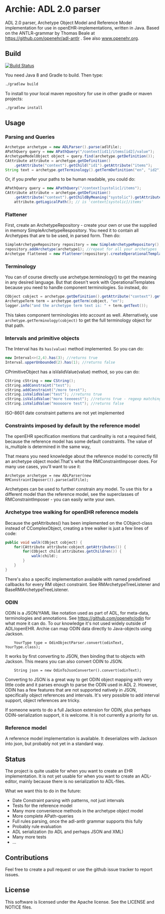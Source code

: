 # Archie: ADL 2.0 parser    

ADL 2.0 parser, Archetype Object Model and Reference Model implementation for use in openEHR-implementations, written in Java. Based on the ANTLR-grammar by Thomas Beale at https://github.com/openehr/adl-antlr . See also www.openehr.org.

## Build

[![Build Status](https://travis-ci.org/nedap/archie.svg?branch=master)](https://travis-ci.org/nedap/archie)

You need Java 8 and Gradle to build. Then type:

```sh
./gradlew build
```

To install to your local maven repository for use in other gradle or maven projects:

```sh
./gradlew install
```

## Usage

### Parsing and Queries

```java
Archetype archetype = new ADLParser().parse(adlFile);
APathQuery query = new APathQuery("/context[id1]/items[id2]/value");
ArchetypeModelObject object = query.find(archetype.getDefinition());
CAttribute attribute = archetype.getDefinition()
    .getAttribute("context").getChild("id1").getAttribute("items");
String text = archetype.getTerminology().getTermDefinition("en", "id2").getText();
```

Or, if you prefer your paths to be human readable, you could do:
```java
APathQuery query = new APathQuery("/context[systolic]/items");
CAttribute attribute = archetype.getDefinition()
    .getAttribute("context").getChildByMeaning("systolic").getAttribute("items");
    attribute.getLogicalPath(); // is 'context[systolic]/items'
```

### Flattener

First, create an ArchetypeRepository - create your own or use the supplied in memory SimpleArchetypeRespository. You need it to contain all Archetypes that are to be used, in parsed form. Then do:

```java
SimpleArchetypeRepository repository = new SimpleArchetypeRepository();
repository.addArchetype(archetype1); //repeat for all your archetypes
Archetype flattened = new Flattener(repository).createOperationalTemplate(true).flatten(archetype);
```

### Terminology

You can of course directly use archetype.terminology() to get the meaning in any desired language. But that doesn't work with OperationalTemplates because you need to handle component terminologies. So instead, do:

```java
CObject cobject = archetype.getDefinition().getAttribute("context").getChild("id1");
ArchetypeTerm term = archetype.getTerm(cobject, "en");
logger.info("and the archetype term text is: " + term.getText());
```

This takes component terminologies into account as well. Alternatively, use ```archetype.getTerminology(cobject)``` to get the full terminology object for that path.

### Intervals and primitive objects

The Interval has its ```has(value)``` method implemented. So you can do:

```java
new Interval<>(2,4).has(3); //returns true
Interval.upperUnbounded(2).has(1); //returns false
```

CPrimitiveObject has a isValidValue(value) method, so you can do:

```java
CString cString = new CString();
cString.addConstraint("test");
cString.addConstraint("/more te+st");
cString.isValidValue("test"); //returns true
cString.isValidValue("more teeeeest"); //returns true - regexp matching
cString.isValidValue("mooooore test"); //returns false
```

ISO-8601 date constraint patterns are not yet implemented

### Constraints imposed by default by the reference model

The openEHR specification mentions that cardinality is not a required field, because the reference model has some default constraints. The value of is_multiple is determined in the same way,

That means you need knowledge about the reference model to correctly fill an archetype object model.That's what the RMConstraintImposer does. For many use cases, you'll want to use it:

```
Archetype archetype = new ADLParser(new RMConstraintImposer()).parse(adlFile);
```

Archetypes can be used to further constrain any model. To use this for a different model than the reference model, see the superclasses of RMConstraintImposer - you can easily write your own.


### Archetype tree walking for openEHR reference models

Because the getAttributes() has been implemented on the CObject-class instead of CComplexObject, creating a tree walker is just a few lines of code:

```java
public void walk(CObject cobject) {
	for(CAttribute attribute:cobject.getAttributes()) {
		for(CObject child:attributes.getChildren()) {
			walk(child);
		}
	}
}
```

There's also a specific implementation available with named predefined callbacks for every RM object constraint. See RMArchetypeTreeListener and BaseRMArchetypeTreeListener.

### ODIN

ODIN is a JSON/YAML like notation used as part of ADL, for meta-data, terminologies and annotations. See https://github.com/openehr/odin for what more it can do. To our knowledge it's not used widely outside of ADL/openEHR. Archie can map ODIN data directly to Java-objects using Jackson. 

```
	YourType type = OdinObjectParser.convert(odinText, YourType.class);
```

It works by first converting to JSON, then binding that to objects with Jackson.
This means you can also convert ODIN to JSON. 

```
	String json = new OdinToJsonConverter().convert(odinText);
```

Converting to JSON is a great way to get ODIN object mapping with very little code and it parses enough to parse the ODIN used in ADL 2. However, ODIN has a few features that are not supported natively in JSON, specifically object references and intervals. It's very possible to add interval support, object references are tricky.

If someone wants to do a full Jackson extension for ODIN, plus perhaps ODIN-serialization support, it is welcome. It is not currently a priority for us.

### Reference model

A reference model implementation is available. It deserializes with Jackson into json, but probably not yet in a standard way.

## Status

The project is quite usable for when you want to create an EHR implementation. It is not yet usable for when you want to create an ADL-editor, mainly because there is no serialization to ADL-files.

What we want this to do in the future:
- Date Constraint parsing with patterns, not just intervals
- Tests for the reference model
- Many more convenience methods in the archetype object model
- More complete APath-queries
- Full rules parsing, once the adl-antlr grammar supports this fully
- Probably rule evaluation
- ADL serialization (to ADL and perhaps JSON and XML)
- Many more tests
- ...

## Contributions

Feel free to create a pull request or use the github issue tracker to report issues.

## License

This software is licensed under the Apache license. See the LICENSE and NOTICE files.
